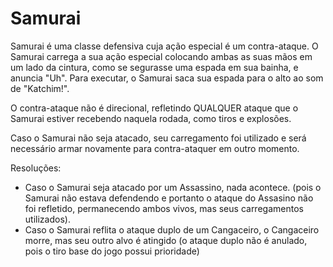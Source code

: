 # Samurai

Samurai é uma classe defensiva cuja ação especial é um contra-ataque.
O Samurai carrega a sua ação especial colocando ambas as suas mãos em um lado da cintura, como se segurasse uma espada em sua bainha, e anuncia "Uh".
Para executar, o Samurai saca sua espada para o alto ao som de "Katchim!".

O contra-ataque não é direcional, refletindo QUALQUER ataque que o Samurai estiver recebendo naquela rodada, como tiros e explosões.

Caso o Samurai não seja atacado, seu carregamento foi utilizado e será necessário armar novamente para contra-ataquer em outro momento.

Resoluções:
- Caso o Samurai seja atacado por um Assassino, nada acontece. (pois o Samurai não estava defendendo e portanto o ataque do Assasino não foi refletido, permanecendo ambos vivos, mas seus carregamentos utilizados).
- Caso o Samurai reflita o ataque duplo de um Cangaceiro, o Cangaceiro morre, mas seu outro alvo é atingido (o ataque duplo não é anulado, pois o tiro base do jogo possui prioridade)